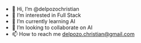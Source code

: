 - 👋 Hi, I’m @delpozochristian
- 👀 I’m interested in Full Stack
- 🌱 I’m currently learning AI
- 💞️ I’m looking to collaborate on AI
- 📫 How to reach me delpozo.christian@gmail.com

<!---
delpozochristian/delpozochristian is a ✨ special ✨ repository because its `README.md` (this file) appears on your GitHub profile.
You can click the Preview link to take a look at your changes.
--->
